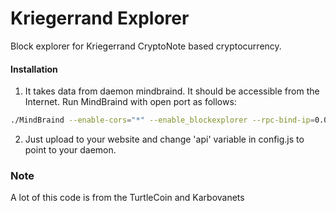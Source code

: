 # Kriegerrand Explorer
Block explorer for Kriegerrand CryptoNote based cryptocurrency.

#### Installation

1) It takes data from daemon mindbraind. It should be accessible from the Internet. Run MindBraind with open port as follows:
```bash
./MindBraind --enable-cors="*" --enable_blockexplorer --rpc-bind-ip=0.0.0.0 --rpc-bind-port=11666
```
2) Just upload to your website and change 'api' variable in config.js to point to your daemon.

### Note
A lot of this code is from the TurtleCoin and Karbovanets
